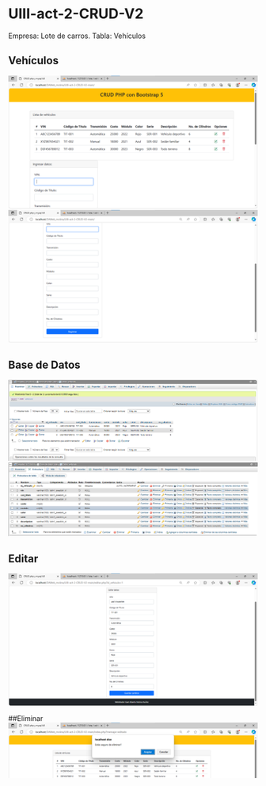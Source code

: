 # UIII-act-2-CRUD-V2
Empresa: Lote de carros. Tabla: Vehículos

## Vehículos
![](https://github.com/GMNunez20/UIII-act-2-CRUD-V2/blob/main/1.png)
![](https://github.com/GMNunez20/UIII-act-2-CRUD-V2/blob/main/2.png)

## Base de Datos
![](https://github.com/GMNunez20/UIII-act-2-CRUD-V2/blob/main/3.png)
![](https://github.com/GMNunez20/UIII-act-2-CRUD-V2/blob/main/4.png)

## Editar
![](https://github.com/GMNunez20/UIII-act-2-CRUD-V2/blob/main/5.png)

##Eliminar
![](https://github.com/GMNunez20/UIII-act-2-CRUD-V2/blob/main/6.png)
